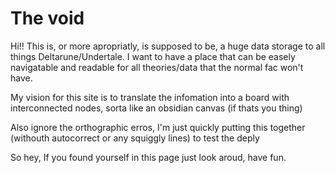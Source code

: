# The void 

Hi!! This is, or more apropriatly, is supposed to be, a huge data storage to all things Deltarune/Undertale. I want to have a place that can be easely navigatable and readable for all theories/data that the normal fac won't have. 

My vision for this site is to translate the infomation into a board with interconnected nodes, sorta like an obsidian canvas (if thats you thing)

Also ignore the orthographic erros, I'm just quickly putting this together (withouth autocorrect or any squiggly lines) to test the deply

So hey, If you found yourself in this page just look aroud, have fun.